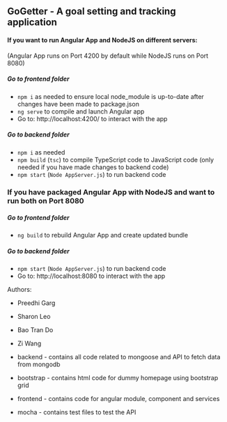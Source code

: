 ## GoGetter - A goal setting and tracking application

#### If you want to run Angular App and NodeJS on different servers: 
(Angular App runs on Port 4200 by default while NodeJS runs on Port 8080)
##### Go to frontend folder
- ```npm i``` as needed to ensure local node_module is up-to-date after changes have been made to package.json 
- ```ng serve``` to compile and launch Angular app 
- Go to: http://localhost:4200/ to interact with the app 

##### Go to backend folder
- ```npm i``` as needed
- ```npm build``` (```tsc```) to compile TypeScript code to JavaScript code (only needed if you have made changes to backend code)
- ```npm start``` (```Node AppServer.js```) to run backend code 


### If you have packaged Angular App with NodeJS and want to run both on Port 8080
##### Go to frontend folder 
- ```ng build``` to rebuild Angular App and create updated bundle

##### Go to backend folder
- ```npm start``` (```Node AppServer.js```) to run backend code 
- Go to: http://localhost:8080 to interact with the app 



Authors:
* Preedhi Garg
* Sharon Leo
* Bao Tran Do 
* Zi Wang

* backend - contains all code related to mongoose and API to fetch data from mongodb
* bootstrap - contains html code for dummy homepage using bootstrap grid
* frontend - contains code for angular module, component and services
* mocha - contains test files to test the API

